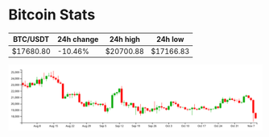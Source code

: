 # Bitcoin Stats

BTC/USDT|24h change|24h high|24h low|
|---|---|---|---|
|$17680.80|-10.46%|$20700.88|$17166.83|

<img src="./chart.svg">
